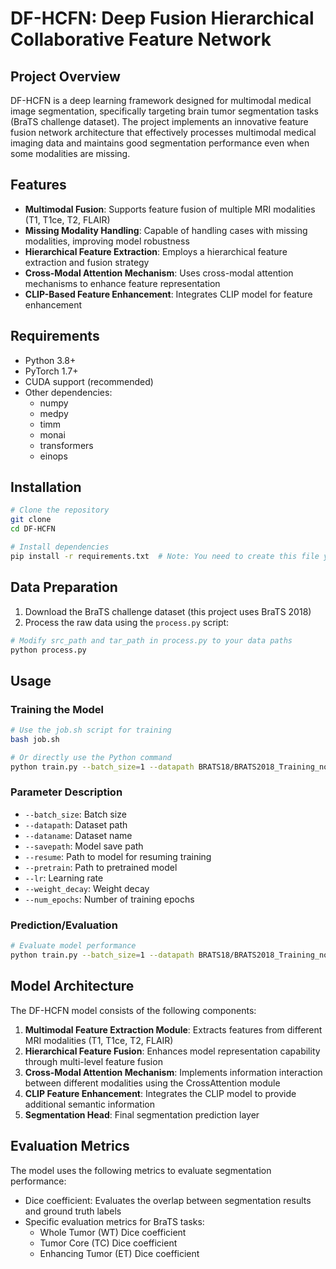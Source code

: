 # DF-HCFN: Deep Fusion Hierarchical Collaborative Feature Network

## Project Overview

DF-HCFN is a deep learning framework designed for multimodal medical image segmentation, specifically targeting brain tumor segmentation tasks (BraTS challenge dataset). The project implements an innovative feature fusion network architecture that effectively processes multimodal medical imaging data and maintains good segmentation performance even when some modalities are missing.

## Features

- **Multimodal Fusion**: Supports feature fusion of multiple MRI modalities (T1, T1ce, T2, FLAIR)
- **Missing Modality Handling**: Capable of handling cases with missing modalities, improving model robustness
- **Hierarchical Feature Extraction**: Employs a hierarchical feature extraction and fusion strategy
- **Cross-Modal Attention Mechanism**: Uses cross-modal attention mechanisms to enhance feature representation
- **CLIP-Based Feature Enhancement**: Integrates CLIP model for feature enhancement

## Requirements

- Python 3.8+
- PyTorch 1.7+
- CUDA support (recommended)
- Other dependencies:
  - numpy
  - medpy
  - timm
  - monai
  - transformers
  - einops

## Installation

```bash
# Clone the repository
git clone 
cd DF-HCFN

# Install dependencies
pip install -r requirements.txt  # Note: You need to create this file yourself
```

## Data Preparation

1. Download the BraTS challenge dataset (this project uses BraTS 2018)
2. Process the raw data using the `process.py` script:

```bash
# Modify src_path and tar_path in process.py to your data paths
python process.py
```

## Usage

### Training the Model

```bash
# Use the job.sh script for training
bash job.sh

# Or directly use the Python command
python train.py --batch_size=1 --datapath BRATS18/BRATS2018_Training_none_npy --savepath output --num_epochs 1000 --dataname BRATS2018
```

### Parameter Description

- `--batch_size`: Batch size
- `--datapath`: Dataset path
- `--dataname`: Dataset name
- `--savepath`: Model save path
- `--resume`: Path to model for resuming training
- `--pretrain`: Path to pretrained model
- `--lr`: Learning rate
- `--weight_decay`: Weight decay
- `--num_epochs`: Number of training epochs

### Prediction/Evaluation

```bash
# Evaluate model performance
python train.py --batch_size=1 --datapath BRATS18/BRATS2018_Training_none_npy --savepath output --num_epochs 0 --dataname BRATS2018 --resume output/model_last.pth
```

## Model Architecture

The DF-HCFN model consists of the following components:

1. **Multimodal Feature Extraction Module**: Extracts features from different MRI modalities (T1, T1ce, T2, FLAIR)
2. **Hierarchical Feature Fusion**: Enhances model representation capability through multi-level feature fusion
3. **Cross-Modal Attention Mechanism**: Implements information interaction between different modalities using the CrossAttention module
4. **CLIP Feature Enhancement**: Integrates the CLIP model to provide additional semantic information
5. **Segmentation Head**: Final segmentation prediction layer

## Evaluation Metrics

The model uses the following metrics to evaluate segmentation performance:

- Dice coefficient: Evaluates the overlap between segmentation results and ground truth labels
- Specific evaluation metrics for BraTS tasks:
  - Whole Tumor (WT) Dice coefficient
  - Tumor Core (TC) Dice coefficient
  - Enhancing Tumor (ET) Dice coefficient

